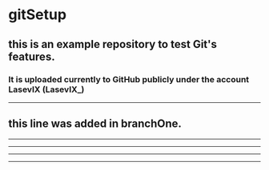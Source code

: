 # gitSetup
## this is an example repository to test Git's features.
### It is uploaded currently to GitHub publicly under the account LasevIX (LasevIX_)
---
**this line was added in branchOne.**
---
---
---
---
---
